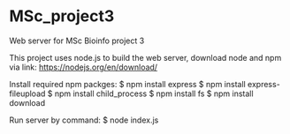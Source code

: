 # MSc_project3
Web server for MSc Bioinfo project 3

This project uses node.js to build the web server, download node and npm via link: 
https://nodejs.org/en/download/

Install required npm packges:
$ npm install express
$ npm install express-fileupload
$ npm install child_process
$ npm install fs
$ npm install download

Run server by command:
$ node index.js
